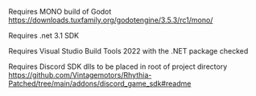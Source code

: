 Requires MONO build of Godot https://downloads.tuxfamily.org/godotengine/3.5.3/rc1/mono/ 

Requires .net 3.1 SDK 

Requires Visual Studio Build Tools 2022 with the .NET package checked 

Requires Discord SDK dlls to be placed in root of project directory https://github.com/Vintagemotors/Rhythia-Patched/tree/main/addons/discord_game_sdk#readme
